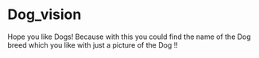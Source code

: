 # Dog_vision
Hope you like Dogs! Because with this you could find the name of the Dog breed which you like with just a picture of the Dog !! 
